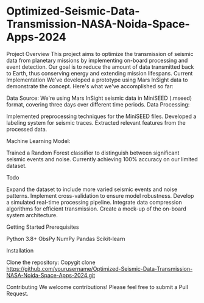 # Optimized-Seismic-Data-Transmission-NASA-Noida-Space-Apps-2024

Project Overview
This project aims to optimize the transmission of seismic data from planetary missions by implementing on-board processing and event detection. Our goal is to reduce the amount of data transmitted back to Earth, thus conserving energy and extending mission lifespans.
Current Implementation
We've developed a prototype using Mars InSight data to demonstrate the concept. Here's what we've accomplished so far:

Data Source: We're using Mars InSight seismic data in MiniSEED (.mseed) format, covering three days over different time periods.
Data Processing:

Implemented preprocessing techniques for the MiniSEED files.
Developed a labeling system for seismic traces.
Extracted relevant features from the processed data.


Machine Learning Model:

Trained a Random Forest classifier to distinguish between significant seismic events and noise.
Currently achieving 100% accuracy on our limited dataset.



Todo

 Expand the dataset to include more varied seismic events and noise patterns.
 Implement cross-validation to ensure model robustness.
 Develop a simulated real-time processing pipeline.
 Integrate data compression algorithms for efficient transmission.
 Create a mock-up of the on-board system architecture.

Getting Started
Prerequisites

Python 3.8+
ObsPy
NumPy
Pandas
Scikit-learn

Installation

Clone the repository:
Copygit clone https://github.com/yourusername/Optimized-Seismic-Data-Transmission-NASA-Noida-Space-Apps-2024.git

Contributing
We welcome contributions! Please feel free to submit a Pull Request.
